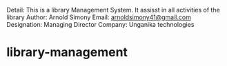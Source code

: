 Detail: This is a library Management System. It assisst in all activities of the library
Author: Arnold Simony
Email: arnoldsimony41@gmail.com
Designation: Managing Director
Company: Unganika technologies
# library-management
 
